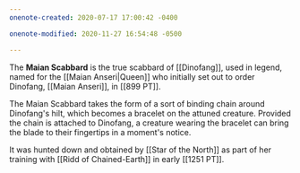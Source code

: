 ```yaml
---
onenote-created: 2020-07-17 17:00:42 -0400

onenote-modified: 2020-11-27 16:54:48 -0500

---
```


The **Maian Scabbard** is the true scabbard of [[Dinofang]], used in legend, named for the [[Maian Anseri|Queen]] who initially set out to order Dinofang, [[Maian Anseri]], in [[899 PT]]. 

The Maian Scabbard takes the form of a sort of binding chain around Dinofang's hilt, which becomes a bracelet on the attuned creature. Provided the chain is attached to Dinofang, a creature wearing the bracelet can bring the blade to their fingertips in a moment's notice.

It was hunted down and obtained by [[Star of the North]] as part of her training with [[Ridd of Chained-Earth]] in early [[1251 PT]].
